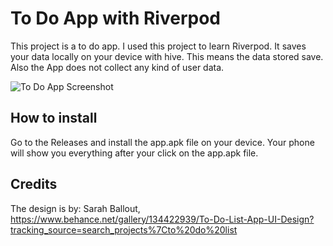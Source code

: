 # To Do App with Riverpod

This project is a to do app. I used this project to learn Riverpod.
It saves your data locally on your device with hive. This means
the data stored save. Also the App does not collect any kind of user 
data.

![To Do App Screenshot](https://user-images.githubusercontent.com/85431690/187705738-e4fa6814-7811-4fdb-9e61-fbfbe5607439.png)


## How to install
Go to the Releases and install the app.apk file on your device.
Your phone will show you everything after your click on the 
app.apk file.

## Credits
The design is by: Sarah Ballout, https://www.behance.net/gallery/134422939/To-Do-List-App-UI-Design?tracking_source=search_projects%7Cto%20do%20list
